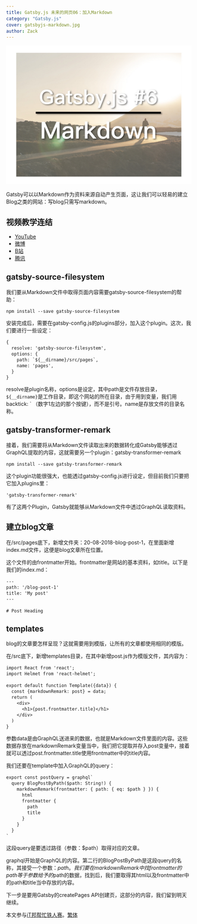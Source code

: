 ```yaml
---
title: Gatsby.js 未来的网页06：加入Markdown
category: "Gatsby.js"
cover: gatsbyjs-markdown.jpg
author: Zack
---
```


![Gatsby.js 支持Markdown](gatsbyjs-markdown.jpg)

Gatsby可以以Markdown作为资料来源自动产生页面，这让我们可以轻易的建立Blog之类的网站：写blog只需写markdown。

## 视频教学连结
* [YouTube](https://youtu.be/auOyS_YLabs)
* [微博](https://weibo.com/1736214117/GETGpEJdV)
* [B站](https://www.bilibili.com/video/av34283084/)
* [腾讯](http://v.qq.com/x/page/u0757rz0ff0.html)

## gatsby-source-filesystem

我们要从Markdown文件中取得页面内容需要gatsby-source-filesystem的帮助：
```
npm install --save gatsby-source-filesystem
```
安装完成后，需要在gatsby-config.js的plugins部分，加入这个plugin。这次，我们要进行一些设定：
```
{
  resolve: 'gatsby-source-filesystem',
  options: {
    path: `${__dirname}/src/pages`,
    name: 'pages',
  }
}
```
resolve是plugin名称，options是设定，其中path是文件存放目录，`${__dirname}`是工作目录，即这个网站的所在目录，由于用到变量，我们用 backtick: ` （数字1左边的那个按键），而不是引号。name是存放文件的目录名称。

## gatsby-transformer-remark

接着，我们需要将从Markdown文件读取出来的数据转化成Gatsby能够透过GraphQL提取的内容，这就需要另一个plugin：gatsby-transformer-remark
```
npm install --save gatsby-transformer-remark
```
这个plugin功能很强大，也能透过gatsby-config.js进行设定，但目前我们只要把它加入plugins里：
```
'gatsby-transformer-remark'
```

有了这两个Plugin，Gatsby就能够从Markdown文件中透过GraphQL读取资料。

## 建立blog文章

在/src/pages底下，新增文件夹：20-08-2018-blog-post-1，在里面新增index.md文件，这便是blog文章所在位置。

这个文件的由frontmatter开始。frontmatter是网站的基本资料，如title。以下是我们的index.md：

```
---
path: '/blog-post-1'
title: 'My post'
---

# Post Heading
```

## templates

blog的文章要怎样呈现？这就需要用到模版，让所有的文章都使用相同的模版。

在/src底下，新增templates目录，在其中新增post.js作为模版文件，其内容为：
```
import React from 'react';
import Helmet from 'react-helmet';

export default function Template({data}) {
  const {markdownRemark: post} = data;
  return (
    <div>
      <h1>{post.frontmatter.title}</h1>
    </div>
  )
}
```
参数data是由GraphQL送进来的数据，也就是Markdown文件里面的内容。这些数据存放在markdownRemark变量当中，我们把它提取并存入post变量中，接着就可以透过post.frontmatter.title使用frontmatter中的title内容。

我们还要在template中加入GraphQL的query：

```
export const postQuery = graphql`
  query BlogPostByPath($path: String!) {
    markdownRemark(frontmatter: { path: { eq: $path } }) {
      html
      frontmatter {
        path
        title
      }
    }
  }
`
```
这段query是要透过路径（参数：$path）取得对应的文章。

graphql开始是GraphQL的内容。第二行的BlogPostByPath是这段query的名称，其接受一个参数：$path。我们要在markdownRemark中找frontmatter的path等于参数给予的$path的数据，找到后，我们要取得其html以及frontmatter中的path和title当中存放的内容。

下一步是要用Gatsby的createPages API创建页，这部分的内容，我们留到明天继续。

本文参与[iT邦帮忙铁人赛](https://ithelp.ithome.com.tw/articles/10201974)。[繁体](https://nodejust.com/gatsbyjs/)